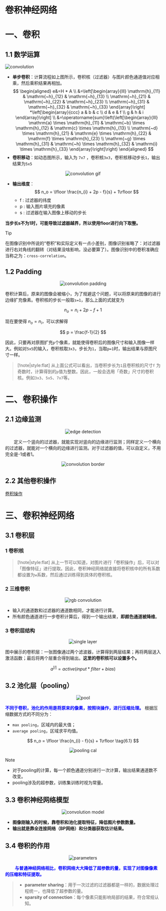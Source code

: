 
# 卷积神经网络

# 一、卷积

## 1.1 数学运算


<!-- panels:start -->
<!-- div:left-panel -->

![convolution](../../image/neuralNetwork/convolution.jpg)

- **单步卷积**：计算流程如上图所示，卷积核（过滤器）与图片颜色通道值对应相乘，然后乘积结果再相加。
  $$
  \begin{aligned}
  e&=H * A \\
  &=\left[\begin{array}{lll}
  \mathrm{h}_{11} & \mathrm{~h}_{12} & \mathrm{~h}_{13} \\
  \mathrm{~h}_{21} & \mathrm{~h}_{22} & \mathrm{~h}_{23} \\
  \mathrm{~h}_{31} & \mathrm{~h}_{32} & \mathrm{~h}_{33}
  \end{array}\right] *\left[\begin{array}{ccc}
  a & b & c \\
  d & e & f \\
  g & h & i
  \end{array}\right] \\
  &=\operatorname{sum}\left(\left[\begin{array}{lll}
  \mathrm{a} \times \mathrm{h}_{11} & \mathrm{~b} \times \mathrm{h}_{12} & \mathrm{c} \times \mathrm{h}_{13} \\
  \mathrm{~d} \times \mathrm{h}_{21} & \mathrm{e} \times \mathrm{h}_{22} & \mathrm{f} \times \mathrm{h}_{23} \\
  \mathrm{~g} \times \mathrm{h}_{31} & \mathrm{~h} \times \mathrm{h}_{32} & \mathrm{i} \times \mathrm{h}_{33}
  \end{array}\right]\right)
  \end{aligned}
  $$
- **卷积移动**：如动态图所示，输入为 `7x7` ，卷积核`3x3`，卷积核移动步长`1`，输出结果为`5x5`
<!-- div:right-panel -->

<center>

![convolution gif](../../image/neuralNetwork/convolution.gif)


</center>

<!-- panels:end -->


- **输出维度**：
    $$
    n_o = \lfloor \frac{n_{i} + 2p - f}{s} + 1\rfloor 
    $$
  - f : 过滤器的纬度 
  - p : 输入图片填充的像素
  - s : 过滤器在输入图像上移动的步长

**当步长s不为1时，可能导致过滤器越界，所以使用floor进行向下取整。**

> [!tip]
> 在图像识别中所说的“卷积”和实际定义有一点小差别，图像识别省略了：对过滤器进行右对角线的翻转（对结果没啥影响，没必要算了）。图像识别中的卷积准确应当称之为：`cross-correlation`。

## 1.2 Padding

<center>


![convolution padding](../../image/neuralNetwork/convolution_padding.gif)

</center>


卷积计算后，原来的图像会被缩小，为了规避这个问题，可以将原来的图像的进行边缘扩充像素。卷积核的步长一般取`s=1`，那么上面的式就变为

$$
n_o = n_i + 2p - f + 1
$$

现在要使得 $n_o = n_i$，可以求解得

$$
p = \frac{f-1}{2}
$$

因此，只要再对原图扩充`p`个像素，就能使得卷积后的图像尺寸和输入图像一样大。例如对`5x5`的输入，卷积核取`3x3`，步长为`1`，当取`p=1`时，输出结果与原图尺寸一样。

> [!note|style:flat]
> 从上面公式可以看出，当卷积步长为`1`且卷积核的尺寸`f` 为奇数时，计算得到的`p`值为整数。因此，一般会选用「奇数」尺寸的卷积核。例如`3x3`、`5x5`、`7x7`等。

# 二、卷积操作

## 2.1 边缘监测
<center>

![edge detection](../../image/neuralNetwork/edgedetection.jpg)
</center>

&emsp;&emsp;定义一个竖向的过滤器，就能实现对竖向的边缘进行监测；同样定义一个横向的过滤器，就能对一个横向的边缘进行监测。对于过滤器的值，可以自定义，不用完全是-1或者1。

<center>

![convolution border](../../image/neuralNetwork/convolution_border.jpg)

</center>

## 2.2 其他卷积操作

<a href="https://blog.csdn.net/kingroc/article/details/88192878" class="jump_link"> 卷积操作 </a>


# 三、卷积神经网络

## 3.1 卷积层
### 1 卷积核

> [!note|style:flat]
> 从上一节可以知道，对图片进行「卷积操作」后，可以对「图像特征」进行提取。因此，卷积神经网络就直接将卷积核中的所有系数都设置为`w`系数，然后通过训练得到具体的卷积核。

### 2 三维卷积

<center>

![rgb convolution](../../image/neuralNetwork/rgbConvolution.jpg)
</center>

- 输入的通道数和过滤器的通道数相同，才能进行计算。
- 所有颜色通道进行一步卷积计算后，得到一个输出结果，**即颜色通道被降维**。

### 3 卷积层结构

<center>

![single layer](../../image/neuralNetwork/convolutionSingleLayer.jpg)
</center>

图中展示的卷积层：一张图像通过两个滤波器，计算得到两层结果；再将两层送入激活函数；最后将两个层重合得到输出。**这里的卷积核可以设置多个。**

$$
    a^{[l]} = active(input * filter + bias)  \tag{5.1}
$$

## 3.2 池化层（pooling）

<center>

![pool](../../image/neuralNetwork/pooling.jpg)
</center>

<span style="color:blue;font-weight:bold"> 不同于卷积，池化的作用是将原来的像素，按照块操作，进行压缩处理。</span> 根据压缩数据方式的不同分为：
- `max pooling`，区域内的最大值；
- `average pooling`，区域求平均值。

$$
n_o = \lfloor \frac{n_{i} - f}{s} + 1\rfloor \tag{6.1}
$$

<center>

![pooling cal](../../image/neuralNetwork/poolingcal.jpg)
</center>

> [!note]
> * 对于pooling的计算，每一个颜色通道分别进行一次计算，输出结果通道数不改变。
> * pooling涉及的超参数，训练集训练时视为常量。

## 3.3 卷积神经网络模型

<center>

![convolution model](../../image/neuralNetwork/convolutionModel.jpg)
</center>

* **图像刚输入的时候，靠卷积和池化提取特征，降低图片参数数量。**
* **输出就是靠全连接网络（BP网络）和分类器获取估计结果。**

## 3.4 卷积的作用

<center>

![parameters](../../image/neuralNetwork/parameters.jpg)
</center>

&emsp;&emsp;<span style="color:blue;font-weight:bold"> 与普通神经网络相比，卷积网络大大降低了超参数的量，实现了对图像像素的压缩和特征提取。</span>

> * **parameter sharing**：用于一次过滤的过滤器都是一样的，数据处理过程统一，也降低了超参数的量。
> * **sparsity of connection**：每个像素只能影响局部的结果，符合常规认知。
